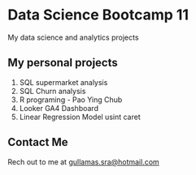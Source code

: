 # Data Science Bootcamp 11
My data science and analytics projects

## My personal projects
1. SQL supermarket analysis
2. SQL Churn analysis
3. R programing - Pao Ying Chub
4. Looker GA4 Dashboard
5. Linear Regression Model usint caret
 
## Contact Me
Rech out to me at gullamas.sra@hotmail.com
